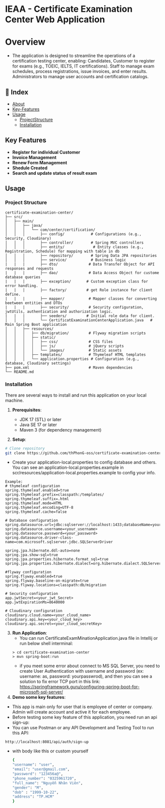 # IEAA - Certificate Examination Center Web Application
# Overview
- The application is designed to streamline the operations of a certification testing center, enabling:
Candidates, Customer to register for exams (e.g., TOEIC, IELTS, IT certifications).
Staff to manage exam schedules, process registrations, issue invoices, and enter results.
Administrators to manage user accounts and certification catalogs.

## :ledger: Index
- [About](#about)
- [Key-Features](#key-features)
- [Usage](#zap-usage)
  - [ProjectStructure](#project_structure)
  - [Installation](#electric_plug-installation)

## Key Features
- **Register for individual Customer**
- **Invoice Management**
- **Renew Form Management**
- **Shedule Created**
- **Search and update status of result exam**

## Usage
### Project Structure
```
certificate-examination-center/
├── src/
│   ├── main/
│   │   ├── java/
│   │   │   └── com/center/certification/
│   │   │       ├── config/            # Configurations (e.g., Security, Cloudinary)
│   │   │       ├── controller/        # Spring MVC controllers
│   │   │       ├── entity/             # Entity classes (e.g., Registration, Schedule) for mapping with table in db
│   │   │       ├── repository/        # Spring Data JPA repositories
│   │   │       ├── service/           # Business logic
|   |   |       ├── dto/              # Data Transfer Object for API responses and requests
|   |   |       ├── dao/              # Data Access Object for custome database queries
|   |   |       ├── exception/       # Custom exception class for error handling.
|   |   |       ├── factory/         # get Role instance for client define.
|   |   |       ├── mapper/           # Mapper classes for converting beetween entities and DTOs
|   |   |       ├── security/         # Security configuration, jwtUtils, authentication and authorization logic.
|   |   |       ├── seeders/         # Initial role data for client.
│   │   │       └── CertificatExaminationCenterApplication.java   # Main Spring Boot application
│   │   ├── resources/
│   │   │   ├── db/migration/         # Flyway migration scripts
│   │   │   ├── static/
│   │   │   │   ├── css/              # CSS files
│   │   │   │   ├── js/               # jQuery scripts
│   │   │   │   └── images/           # Static assets
│   │   │   ├── templates/            # Thymeleaf HTML templates
│   │   │   └── application.properties # Configuration (e.g., database, Cloudinary settings)
├── pom.xml                           # Maven dependencies
└── README.md
```
### Installation
There are several ways to install and run this application on your local machine.
1. **Prerequisites**:
   - JDK 17 (STL) or later
   - Java SE 17 or later
   - Maven 3 (for dependency management)

2. **Setup**:
```bash
# Clone repository
git clone https://github.com/thPhonG-oss/certificate-examination-center
```
- Create your application-local.properties to config database and others. You can see an application-local.properties.example in scr/resources/application-local.properties.example to config your info.
```shell
Example:
# thymeleaf configuration
spring.thymeleaf.enabled=true
spring.thymeleaf.prefix=classpath:/templates/
spring.thymeleaf.suffix=.html
spring.thymeleaf.mode=HTML
spring.thymeleaf.encoding=UTF-8
spring.thymeleaf.cache=false

# Database configuration
spring.datasource.url=jdbc:sqlserver://localhost:1433;databaseName=your_DB_name;encrypt=true;trustServerCertificate=true
spring.datasource.username=<your_username>
spring.datasource.password=<your_password>
spring.datasource.driver-class-name=com.microsoft.sqlserver.jdbc.SQLServerDriver

spring.jpa.hibernate.ddl-auto=none
spring.jpa.show-sql=true
spring.jpa.properties.hibernate.format_sql=true
spring.jpa.properties.hibernate.dialect=org.hibernate.dialect.SQLServerDialect

#flyway configuration
spring.flyway.enabled=true
spring.flyway.baseline-on-migrate=true
spring.flyway.locations=classpath:db/migration

# Security configuration
app.jwtSecret=<your_jwt_Secret>
app.jwtExpirationMs=8640000

# Cloudinary configuration
cloudinary.cloud.name=<your_cloud_name>
cloudinary.api.key=<your_cloud_key>
cloudinary.api.secret=<your_cloud_secretKey>

```
3. **Run Application**:
   - You can run CertificateExamMinationApplication.java file in Intellij or run below shell interminal:
   ```shell
   > cd certificate-examination-center
   > mvn spring-boot:run
   ```
   - if you meet some error about connect to MS SQL Server, you need to create User Authentication with username and password (ex: username: as, password: yourpasswrod), and then you can see a solution to fix error TCP port in this link: https://springframework.guru/configuring-spring-boot-for-microsoft-sql-server/
4. **Demo some key features**:
  - This app is main only for user that is employee of center or company. Admin will create account and active it for each employee.
  - Before testing some key feature of this application, you need run an api sign-up:
  - You can use Postman or any API Development and Testing Tool to run this API:
  ```bass
  http://localhost:8081/api/auth/sign-up
  ```
  - with body like this or custom yourself
    ```bash
    {
    "username": "user",
    "email": "user@gmail.com",
    "password": "123456a@",
    "phone_number": "0325961720",
    "full_name": "Nguyễn Nhân Viên",
    "gender": "M",
    "dob" : "1999-10-22",
    "address": "TP.HCM"
    }
    ```
